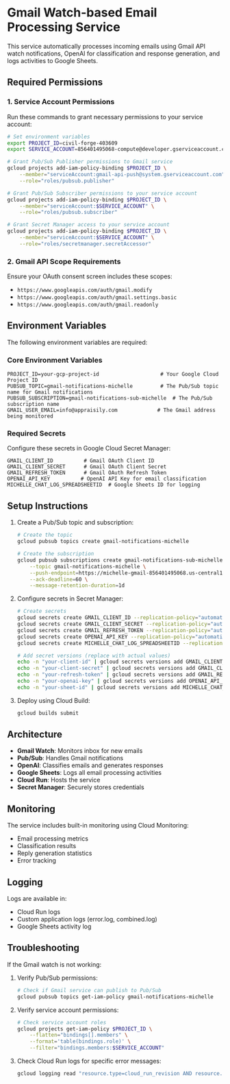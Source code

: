 # Gmail Watch-based Email Processing Service

This service automatically processes incoming emails using Gmail API watch notifications, OpenAI for classification and response generation, and logs activities to Google Sheets.

## Required Permissions

### 1. Service Account Permissions
Run these commands to grant necessary permissions to your service account:

```bash
# Set environment variables
export PROJECT_ID=civil-forge-403609
export SERVICE_ACCOUNT=856401495068-compute@developer.gserviceaccount.com

# Grant Pub/Sub Publisher permissions to Gmail service
gcloud projects add-iam-policy-binding $PROJECT_ID \
    --member="serviceAccount:gmail-api-push@system.gserviceaccount.com" \
    --role="roles/pubsub.publisher"

# Grant Pub/Sub Subscriber permissions to your service account
gcloud projects add-iam-policy-binding $PROJECT_ID \
    --member="serviceAccount:$SERVICE_ACCOUNT" \
    --role="roles/pubsub.subscriber"

# Grant Secret Manager access to your service account
gcloud projects add-iam-policy-binding $PROJECT_ID \
    --member="serviceAccount:$SERVICE_ACCOUNT" \
    --role="roles/secretmanager.secretAccessor"
```

### 2. Gmail API Scope Requirements
Ensure your OAuth consent screen includes these scopes:
- `https://www.googleapis.com/auth/gmail.modify`
- `https://www.googleapis.com/auth/gmail.settings.basic`
- `https://www.googleapis.com/auth/gmail.readonly`

## Environment Variables

The following environment variables are required:

### Core Environment Variables
```
PROJECT_ID=your-gcp-project-id                    # Your Google Cloud Project ID
PUBSUB_TOPIC=gmail-notifications-michelle         # The Pub/Sub topic name for Gmail notifications
PUBSUB_SUBSCRIPTION=gmail-notifications-sub-michelle  # The Pub/Sub subscription name
GMAIL_USER_EMAIL=info@appraisily.com             # The Gmail address being monitored
```

### Required Secrets
Configure these secrets in Google Cloud Secret Manager:

```
GMAIL_CLIENT_ID          # Gmail OAuth Client ID
GMAIL_CLIENT_SECRET      # Gmail OAuth Client Secret
GMAIL_REFRESH_TOKEN      # Gmail OAuth Refresh Token
OPENAI_API_KEY          # OpenAI API Key for email classification
MICHELLE_CHAT_LOG_SPREADSHEETID  # Google Sheets ID for logging
```

## Setup Instructions

1. Create a Pub/Sub topic and subscription:
   ```bash
   # Create the topic
   gcloud pubsub topics create gmail-notifications-michelle

   # Create the subscription
   gcloud pubsub subscriptions create gmail-notifications-sub-michelle \
       --topic gmail-notifications-michelle \
       --push-endpoint=https://michelle-gmail-856401495068.us-central1.run.app/api/gmail/webhook \
       --ack-deadline=60 \
       --message-retention-duration=1d
   ```

2. Configure secrets in Secret Manager:
   ```bash
   # Create secrets
   gcloud secrets create GMAIL_CLIENT_ID --replication-policy="automatic"
   gcloud secrets create GMAIL_CLIENT_SECRET --replication-policy="automatic"
   gcloud secrets create GMAIL_REFRESH_TOKEN --replication-policy="automatic"
   gcloud secrets create OPENAI_API_KEY --replication-policy="automatic"
   gcloud secrets create MICHELLE_CHAT_LOG_SPREADSHEETID --replication-policy="automatic"

   # Add secret versions (replace with actual values)
   echo -n "your-client-id" | gcloud secrets versions add GMAIL_CLIENT_ID --data-file=-
   echo -n "your-client-secret" | gcloud secrets versions add GMAIL_CLIENT_SECRET --data-file=-
   echo -n "your-refresh-token" | gcloud secrets versions add GMAIL_REFRESH_TOKEN --data-file=-
   echo -n "your-openai-key" | gcloud secrets versions add OPENAI_API_KEY --data-file=-
   echo -n "your-sheet-id" | gcloud secrets versions add MICHELLE_CHAT_LOG_SPREADSHEETID --data-file=-
   ```

3. Deploy using Cloud Build:
   ```bash
   gcloud builds submit
   ```

## Architecture

- **Gmail Watch**: Monitors inbox for new emails
- **Pub/Sub**: Handles Gmail notifications
- **OpenAI**: Classifies emails and generates responses
- **Google Sheets**: Logs all email processing activities
- **Cloud Run**: Hosts the service
- **Secret Manager**: Securely stores credentials

## Monitoring

The service includes built-in monitoring using Cloud Monitoring:
- Email processing metrics
- Classification results
- Reply generation statistics
- Error tracking

## Logging

Logs are available in:
- Cloud Run logs
- Custom application logs (error.log, combined.log)
- Google Sheets activity log

## Troubleshooting

If the Gmail watch is not working:

1. Verify Pub/Sub permissions:
   ```bash
   # Check if Gmail service can publish to Pub/Sub
   gcloud pubsub topics get-iam-policy gmail-notifications-michelle
   ```

2. Verify service account permissions:
   ```bash
   # Check service account roles
   gcloud projects get-iam-policy $PROJECT_ID \
       --flatten="bindings[].members" \
       --format='table(bindings.role)' \
       --filter="bindings.members:$SERVICE_ACCOUNT"
   ```

3. Check Cloud Run logs for specific error messages:
   ```bash
   gcloud logging read "resource.type=cloud_run_revision AND resource.labels.service_name=michelle-gmail" --limit=50
   ```